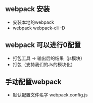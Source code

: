 ## webpack 安装
- 安装本地的webpack
- webpack webpack-cli -D

## webpack 可以进行0配置
- 打包工具 -> 输出后的结果（js模块）
- 打包（支持我们的Js的模块化）

## 手动配置webpack
- 默认配置文件名字 webpack.config.js